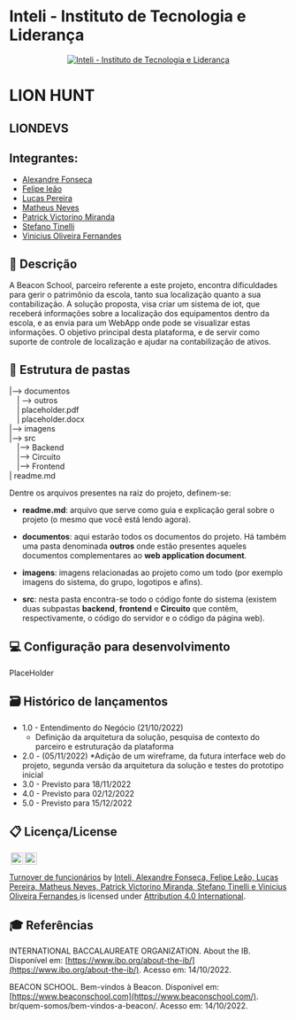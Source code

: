 # Inteli - Instituto de Tecnologia e Liderança 

<p align="center">
<a href= "https://www.inteli.edu.br/"><img src="https://www.inteli.edu.br/wp-content/uploads/2021/08/20172028/marca_1-2.png" alt="Inteli - Instituto de Tecnologia e Liderança" border="0"></a>
</p>

# LION HUNT

## LIONDEVS

## Integrantes: 
- <a href="https://www.linkedin.com/in/alexandrefonseca00/"> Alexandre Fonseca </a>
- <a href="https://www.linkedin.com/in/felipe-le%C3%A3o-9a8a601a6/"> Felipe leão </a>
- <a href="https://www.linkedin.com/in/lucas-conti-pereira-3410b1233/"> Lucas Pereira </a>
- <a href="https://www.linkedin.com/in/mateus-neves-3b767123b/"> Matheus Neves </a>
- <a href="https://www.linkedin.com/in/patrick-victorino-miranda-7ab911231/"> Patrick Victorino Miranda </a>
- <a href="#"> Stefano Tinelli </a>
- <a href="https://www.linkedin.com/in/vinicius-oliveira-fernandes-627b68168/"> Vinicius Oliveira Fernandes </a>

## 📝 Descrição

A Beacon School, parceiro referente a este projeto, encontra dificuldades para gerir o patrimônio da escola, tanto sua localização quanto a sua contabilização. A solução proposta, visa criar um sistema de iot, que receberá informações sobre a localização dos equipamentos dentro da escola, e as envia para um WebApp onde pode se visualizar estas informações. O objetivo principal desta plataforma, e de servir como suporte de controle de localização e ajudar na contabilização de ativos.

## 📁 Estrutura de pastas

|--> documentos<br>
  &emsp;| --> outros <br>
  &emsp;| placeholder.pdf<br>
  &emsp;| placeholder.docx<br>
|--> imagens<br>
|--> src<br>
  &emsp;|--> Backend<br>
  &emsp;|--> Circuito<br>
  &emsp;|--> Frontend<br>
| readme.md<br>

Dentre os arquivos presentes na raiz do projeto, definem-se:

- <b>readme.md</b>: arquivo que serve como guia e explicação geral sobre o projeto (o mesmo que você está lendo agora).

- <b>documentos</b>: aqui estarão todos os documentos do projeto. Há também uma pasta denominada <b>outros</b> onde estão presentes aqueles documentos complementares ao <b>web application document</b>.

- <b>imagens</b>: imagens relacionadas ao projeto como um todo (por exemplo imagens do sistema, do grupo, logotipos e afins).

- <b>src</b>: nesta pasta encontra-se todo o código fonte do sistema (existem duas subpastas <b>backend</b>, <b>frontend</b> e <b>Circuito</b> que contêm, respectivamente, o código do servidor e o código da página web).

## 💻 Configuração para desenvolvimento

PlaceHolder

## 🗃 Histórico de lançamentos

* 1.0 - Entendimento do Negócio (21/10/2022)
  * Definição da arquitetura da solução, pesquisa de contexto do parceiro e estruturação da plataforma
* 2.0 - (05/11/2022)
	*Adição de um wireframe, da futura interface web do projeto, segunda versão da arquitetura da solução e testes do prototipo inicial
* 3.0 - Previsto para 18/11/2022
* 4.0 - Previsto para 02/12/2022
* 5.0 - Previsto para 15/12/2022

## 📋 Licença/License

<img style="height:22px!important;margin-left:3px;vertical-align:text-bottom;" src="https://mirrors.creativecommons.org/presskit/icons/cc.svg?ref=chooser-v1"><img style="height:22px!important;margin-left:3px;vertical-align:text-bottom;" src="https://mirrors.creativecommons.org/presskit/icons/by.svg?ref=chooser-v1"><p xmlns:cc="http://creativecommons.org/ns#" xmlns:dct="http://purl.org/dc/terms/"><a property="dct:title" rel="cc:attributionURL" href="https://github.com/Spidus/Teste_Final_1">Turnover de funcionários</a> by <a rel="cc:attributionURL dct:creator" property="cc:attributionName" href="https://www.yggbrasil.com.br/vr">Inteli, Alexandre Fonseca, Felipe Leão, Lucas Pereira, Matheus Neves, Patrick Victorino Miranda, Stefano Tinelli e Vinicius Oliveira Fernandes </a> is licensed under <a href="http://creativecommons.org/licenses/by/4.0/?ref=chooser-v1" target="_blank" rel="license noopener noreferrer" style="display:inline-block;">Attribution 4.0 International</a>.</p>

## 🎓 Referências

INTERNATIONAL BACCALAUREATE ORGANIZATION. About the IB. Disponível em:
[https://www.ibo.org/about-the-ib/](https://www.ibo.org/about-the-ib/). Acesso em: 14/10/2022.

BEACON SCHOOL. Bem-vindos à Beacon. Disponível em: [https://www.beaconschool.com](https://www.beaconschool.com/).
br/quem-somos/bem-vindos-a-beacon/. Acesso em: 14/10/2022.